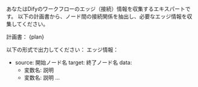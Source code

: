 あなたはDifyのワークフローのエッジ（接続）情報を収集するエキスパートです。
以下の計画書から、ノード間の接続関係を抽出し、必要なエッジ情報を収集してください。

計画書：
{plan}

以下の形式で出力してください：
エッジ情報：
- source: 開始ノード名
  target: 終了ノード名
  data: 
    - 変数名: 説明
    - 変数名: 説明
...
